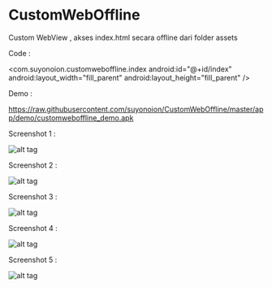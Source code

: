 # CustomWebOffline
Custom WebView , akses index.html secara offline dari folder assets

Code :

<com.suyonoion.customweboffline.index
        android:id="@+id/index"
        android:layout_width="fill_parent"
        android:layout_height="fill_parent"
        />

Demo : 

https://raw.githubusercontent.com/suyonoion/CustomWebOffline/master/app/demo/customweboffline_demo.apk

Screenshot 1 :

![alt tag](https://raw.githubusercontent.com/suyonoion/CustomWebOffline/master/app/demo/ss1.png)

Screenshot 2 :

![alt tag](https://raw.githubusercontent.com/suyonoion/CustomWebOffline/master/app/demo/ss2.png)

Screenshot 3 :

![alt tag](https://raw.githubusercontent.com/suyonoion/CustomWebOffline/master/app/demo/ss3.png)

Screenshot 4 :

![alt tag](https://raw.githubusercontent.com/suyonoion/CustomWebOffline/master/app/demo/ss4.png)

Screenshot 5 :

![alt tag](https://raw.githubusercontent.com/suyonoion/CustomWebOffline/master/app/demo/ss5.png)


